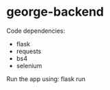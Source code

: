 # george-backend

Code dependencies:
- flask
- requests
- bs4
- selenium

Run the app using:
flask run
